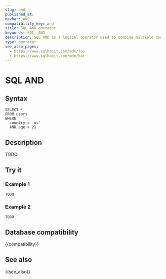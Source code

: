 ```yaml
---
slug: and
published_at:
navbar: AND
compatibility_key: and
title: SQL AND operator
keywords: SQL, AND
description: SQL AND is a logical operator used to combine multiple conditions, typically used inside a WHERE clause.
type: operator
see_also_pages:
  - https://www.sqlhabit.com/mdn/foo
  - https://www.sqlhabit.com/mdn/bar
---
```


# SQL AND

## Syntax

~~~pgsql
SELECT *
FROM users
WHERE
  country = 'us'
  AND age > 21
~~~

## Description

TODO

## Try it

### Example 1

~~~pgsql
TODO
~~~

### Example 2

~~~pgsql
TODO
~~~

## Database compatibility

{{compatibility}}

## See also

{{see_also}}

